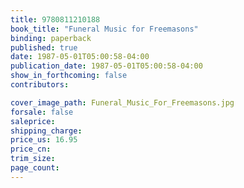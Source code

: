 ```yaml
---
title: 9780811210188
book_title: "Funeral Music for Freemasons"
binding: paperback
published: true
date: 1987-05-01T05:00:58-04:00
publication_date: 1987-05-01T05:00:58-04:00
show_in_forthcoming: false
contributors:

cover_image_path: Funeral_Music_For_Freemasons.jpg
forsale: false
saleprice:
shipping_charge:
price_us: 16.95
price_cn:
trim_size:
page_count:
---
```


